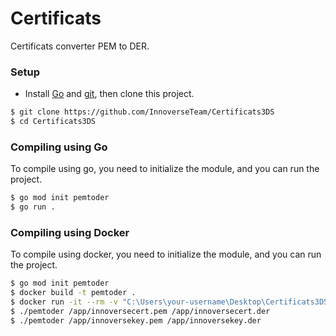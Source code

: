 # Certificats
Certificats converter PEM to DER.

### Setup
- Install [Go](https://go.dev/doc/install) and [git](https://git-scm.com/downloads), then clone this project.
```bash
$ git clone https://github.com/InnoverseTeam/Certificats3DS
$ cd Certificats3DS
```

### Compiling using Go
To compile using go, you need to initialize the module, and you can run the project.
```bash
$ go mod init pemtoder
$ go run .
```

### Compiling using Docker
To compile using docker, you need to initialize the module, and you can run the project.
```bash
$ go mod init pemtoder
$ docker build -t pemtoder .
$ docker run -it --rm -v "C:\Users\your-username\Desktop\Certificats3DS:/app" pemtoder /bin/bash
$ ./pemtoder /app/innoversecert.pem /app/innoversecert.der
$ ./pemtoder /app/innoversekey.pem /app/innoversekey.der
```
